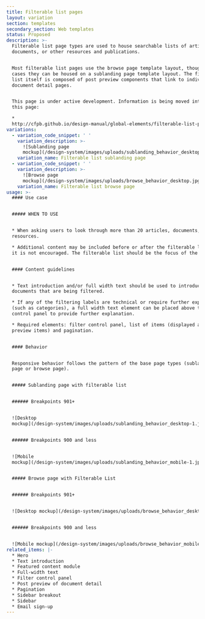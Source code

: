 ```yaml
---
title: Filterable list pages
layout: variation
section: templates
secondary_section: Web templates
status: Proposed
description: >-
  Filterable list page types are used to house searchable lists of articles,
  documents, or other resources and publications.


  Most filterable list pages use the browse page template layout, though in rare
  cases they can be housed on a sublanding page template layout. The filterable
  list itself is composed of post preview components that link to individual
  document detail pages.


  This page is under active development. Information is being moved into it from
  this page:

  *
  http://cfpb.github.io/design-manual/global-elements/filterable-list-pages.html
variations:
  - variation_code_snippet: ' '
    variation_description: >-
      ![Sublanding page
      mockup](/design-system/images/uploads/sublanding_behavior_desktop-1.jpg)
    variation_name: Filterable list sublanding page
  - variation_code_snippet: ' '
    variation_description: >-
      ![Browse page
      mockup](/design-system/images/uploads/browse_behavior_desktop.jpg)
    variation_name: Filterable list browse page
usage: >-
  #### Use case


  ##### WHEN TO USE


  * When asking users to look through more than 20 articles, documents, or
  resources.

  * Additional content may be included before or after the filterable list, but
  it is not encouraged. The filterable list should be the focus of the page.


  #### Content guidelines


  * Text introduction and/or full width text should be used to introduce the
  documents that are being filtered.

  * If any of the filtering labels are technical or require further explanation
  (such as categories), a full width text element can be placed above the filter
  control panel to provide further explanation.

  * Required elements: filter control panel, list of items (displayed as post
  preview items) and pagination.


  #### Behavior


  Responsive behavior follows the pattern of the base page types (sublanding
  page or browse page).


  ##### Sublanding page with filterable list


  ###### Breakpoints 901+


  ![Desktop
  mockup](/design-system/images/uploads/sublanding_behavior_desktop-1.jpg)


  ###### Breakpoints 900 and less


  ![Mobile
  mockup](/design-system/images/uploads/sublanding_behavior_mobile-1.jpg)


  ##### Browse page with Filterable List


  ###### Breakpoints 901+


  ![Desktop mockup](/design-system/images/uploads/browse_behavior_desktop-1.jpg)


  ###### Breakpoints 900 and less


  ![Mobile mockup](/design-system/images/uploads/browse_behavior_mobile.jpg)
related_items: |-
  * Hero
  * Text introduction
  * Featured content module
  * Full-width text
  * Filter control panel
  * Post preview of document detail
  * Pagination
  * Sidebar breakout
  * Sidebar
  * Email sign-up
---
```


